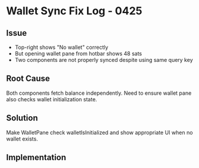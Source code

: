 # Wallet Sync Fix Log - 0425

## Issue
- Top-right shows "No wallet" correctly
- But opening wallet pane from hotbar shows 48 sats
- Two components are not properly synced despite using same query key

## Root Cause
Both components fetch balance independently. Need to ensure wallet pane also checks wallet initialization state.

## Solution
Make WalletPane check walletIsInitialized and show appropriate UI when no wallet exists.

## Implementation